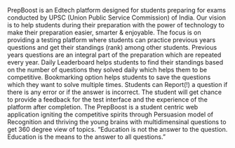 PrepBoost is an Edtech platform designed for students preparing for exams conducted by UPSC (Union Public Service Commission) of India.
Our vision is to help students during their preparation with the power of technology to make their preparation easier, smarter & enjoyable.
The focus is on providing a testing platform where students can practice previous years questions and get their standings (rank) among other students.
Previous years questions are an integral part of the preparation which are repeated every year.
Daily Leaderboard helps students to find their standings based on the number of questions they solved daily which helps them to be competitive.
Bookmarking option helps students to save the questions which they want to solve multiple times.
Students can Report(!) a question if there is any error or if the answer is incorrect.
The student will get chance to provide a feedback for the test interface and the experience of the platform after completion.
The PrepBoost is a student centric web application igniting the competitive spirits through Persuasion model of Recognition and thriving the young brains with multidimensinal questions to get 360 degree view of topics.
“Education is not the answer to the question. Education is the means to the answer to all questions.”

